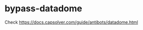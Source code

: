 # bypass-datadome
Check https://docs.capsolver.com/guide/antibots/datadome.html
                                    